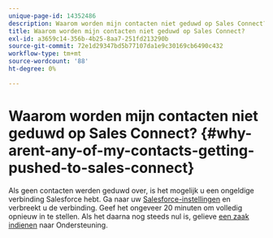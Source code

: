 ```yaml
---
unique-page-id: 14352486
description: Waarom worden mijn contacten niet geduwd op Sales Connect? - Marketo Docs - Productdocumentatie
title: Waarom worden mijn contacten niet geduwd op Sales Connect?
exl-id: a3659c14-356b-4b25-8aa7-251fd213290b
source-git-commit: 72e1d29347bd5b77107da1e9c30169cb6490c432
workflow-type: tm+mt
source-wordcount: '88'
ht-degree: 0%

---
```


# Waarom worden mijn contacten niet geduwd op Sales Connect? {#why-arent-any-of-my-contacts-getting-pushed-to-sales-connect}

Als geen contacten werden geduwd over, is het mogelijk u een ongeldige verbinding Salesforce hebt. Ga naar uw [Salesforce-instellingen](https://toutapp.com/login) en verbreekt u de verbinding. Geef het ongeveer 20 minuten om volledig opnieuw in te stellen. Als het daarna nog steeds nul is, gelieve [een zaak indienen](https://nation.marketo.com/t5/Support/ct-p/Support#) naar Ondersteuning.
